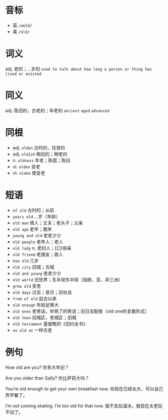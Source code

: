 # 音标

- 英 `/əʊld/`
- 美 `/old/`

# 词义

adj. 老的；…岁的
`used to talk about how long a person or thing has lived or existed`

# 同义

adj. 陈旧的，古老的；年老的
`ancient` `aged` `advanced`

# 同根

- adj. `olden` 古时的，往昔的
- adj. `oldish` 稍旧的；稍老的
- n. `oldness` 年老；陈腐；陈旧
- vi. `olden` 变老
- vt. `olden` 使变老

# 短语

- `of old` 古时的；从前
- `years old` …岁（年龄）
- `old man` 情人；丈夫；老头子；父亲
- `old age` 老年；晚年
- `young and old` 老老少少
- `old people` 老年人；老人
- `old lady` n. 老妇人；[口]母亲
- `old friend` 老朋友；故人
- `how old` 几岁
- `old city` 旧城；古城
- `old and young` 老老少少
- `old world` 旧世界；东半球东半球（指欧、亚、非三洲）
- `grow old` 变老
- `old days` 过去；昔日；旧社会
- `from of old` 自古以来
- `old enough` 年龄足够大
- `old ones` 老笑话，听熟了的笑话；旧日支配者（old one的复数形式）
- `old town` 旧城区，老城区；旧城
- `old testament` 基督教的《旧约全书》
- `as old as` 一样古老

# 例句

How old are you?
你多大年纪？

Are you older than Sally?
你比萨莉大吗？

You’re old enough to get your own breakfast now.
你现在已经长大，可以自己弄早餐了。

I’m not coming skating. I’m too old for that now.
我不去玩溜冰，我现在太老玩不动了。


